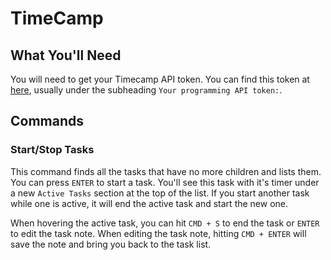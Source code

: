 # TimeCamp

## What You'll Need
You will need to get your Timecamp API token. You can find this token at [here](https://app.timecamp.com/app#/settings/users/me), usually under the subheading `Your programming API token:`.

## Commands
### Start/Stop Tasks
This command finds all the tasks that have no more children and lists them. You can press `ENTER` to start a task. You'll see this task with it's timer under a new `Active Tasks` section at the top of the list. If you start another task while one is active, it will end the active task and start the new one.

When hovering the active task, you can hit `CMD + S` to end the task or `ENTER` to edit the task note. When editing the task note, hitting `CMD + ENTER` will save the note and bring you back to the task list.
